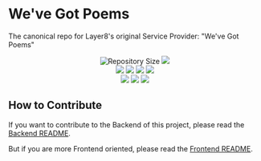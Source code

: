 # We've Got Poems

The canonical repo for Layer8's original Service Provider: "We've Got Poems"

<p align="center">
<img alt="Repository Size" src="https://img.shields.io/github/repo-size/globe-and-citizen/weve-got-poems?filename=backend%2Fpackage.json" />
<a href="https://celebrityfanalyzer.com"><img src="https://img.shields.io/website?url=https%3A%2F%2Fcelebrityfanalyzer.com" /></a>
<br />
<img src="https://img.shields.io/github/package-json/dependency-version/globe-and-citizen/weve-got-poems/cors?filename=backend%2Fpackage.json" />
<img src="https://img.shields.io/github/package-json/dependency-version/globe-and-citizen/weve-got-poems/dotenv?filename=backend%2Fpackage.json" />
<img src="https://img.shields.io/github/package-json/dependency-version/globe-and-citizen/weve-got-poems/express?filename=backend%2Fpackage.json" />
<img src="https://img.shields.io/github/package-json/dependency-version/globe-and-citizen/weve-got-poems/pg?filename=backend%2Fpackage.json" />
<br />
<img src="https://img.shields.io/github/package-json/dependency-version/globe-and-citizen/weve-got-poems/pinia?filename=frontend%2Fpackage.json" />
<img src="https://img.shields.io/github/package-json/dependency-version/globe-and-citizen/weve-got-poems/vue?filename=frontend%2Fpackage.json" />
<img src="https://img.shields.io/github/package-json/dependency-version/globe-and-citizen/weve-got-poems/vue-router?filename=frontend%2Fpackage.json" />
</p>

## How to Contribute

If you want to contribute to the Backend of this project, please read the [Backend README](./backend/README.md).

But if you are more Frontend oriented, please read the [Frontend README](./frontend/README.md).
